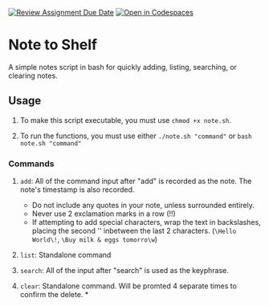 [![Review Assignment Due Date](https://classroom.github.com/assets/deadline-readme-button-22041afd0340ce965d47ae6ef1cefeee28c7c493a6346c4f15d667ab976d596c.svg)](https://classroom.github.com/a/x_3ULh4W)
[![Open in Codespaces](https://classroom.github.com/assets/launch-codespace-2972f46106e565e64193e422d61a12cf1da4916b45550586e14ef0a7c637dd04.svg)](https://classroom.github.com/open-in-codespaces?assignment_repo_id=17705703)
# Note to Shelf

A simple notes script in bash for quickly adding, listing, searching, or clearing notes.

## Usage

1. To make this script executable, you must use `chmod +x note.sh`.

2. To run the functions, you must use either `./note.sh "command"` or `bash note.sh "command"`

### Commands


1. `add`: All of the command input after "add" is recorded as the note. The note's timestamp is also recorded.
    * Do not include any quotes in your note, unless surrounded entirely.
    * Never use 2 exclamation marks in a row (!!)
    * If attempting to add special characters, wrap the text in backslashes, placing the second '\' inbetween the last 2 characters.  (`\Hello World\!`, `\Buy milk & eggs tomorro\w`)

2. `list`: Standalone command

3. `search`: All of the input after "search" is used as the keyphrase.

4. `clear`: Standalone command. Will be promted 4 separate times to confirm the delete.
    * 
##
<!--

Create a shell script that functions as a command-line note-taking tool. This tool should help you quickly capture and organize thoughts, reminders, and tasks directly from the terminal.

## Requirements

- The script must support the following commands:
    - Add a new note: `note add "Your note text here"`
    - List all notes: `note list`
    - Search notes: `note search "keyword"`
- Implementation requirements:
    - Store notes in a text file with proper date/time stamps
    - Include error handling for all commands
    - Implement input validation
    - Add proper logging for debugging

## Testing Criteria

Your script will be tested against the following scenarios:

- Adding notes with special characters
- Proper file operations (read/write)
- Correct date/time formatting
- Search functionality accuracy
- Proper exit codes for success/failure

## Example Usage

```bash
#!/bin/bash

# Add a note
$ ./note.sh add "Schedule dentist appointment"
Note added successfully

# List all notes
$ ./note.sh list
2025-01-06 12:04:06 - Schedule dentist appointment
2025-01-06 12:05:04 - Buy groceries

# Search notes
$ ./note.sh search "dentist"
2025-01-06 12:04:06 - Schedule dentist appointment
```

## Tips and Tricks

You might find the following resources helpful for completing this assignment:

- https://www.redhat.com/en/blog/arguments-options-bash-scripts
- https://linuxhint.com/bash_append_line_to_file/
- https://linuxconfig.org/how-to-find-a-string-or-text-in-a-file-on-linux
- https://www.geeksforgeeks.org/create-timestamp-variable-in-bash-script/

-->
